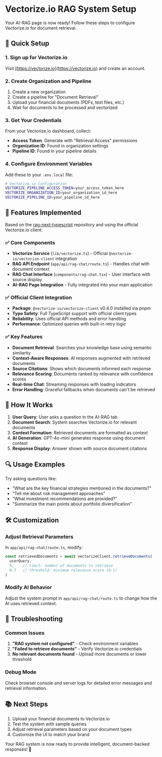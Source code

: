 # Vectorize.io RAG System Setup

Your AI-RAG page is now ready! Follow these steps to configure Vectorize.io for document retrieval.

## 🚀 Quick Setup

### 1. Sign up for Vectorize.io
Visit [https://vectorize.io](https://vectorize.io) and create an account.

### 2. Create Organization and Pipeline
1. Create a new organization
2. Create a pipeline for "Document Retrieval"
3. Upload your financial documents (PDFs, text files, etc.)
4. Wait for documents to be processed and vectorized

### 3. Get Your Credentials
From your Vectorize.io dashboard, collect:
- **Access Token**: Generate with "Retrieval Access" permissions
- **Organization ID**: Found in organization settings
- **Pipeline ID**: Found in your pipeline details

### 4. Configure Environment Variables
Add these to your `.env.local` file:

```bash
# Vectorize.io Configuration
VECTORIZE_PIPELINE_ACCESS_TOKEN=your_access_token_here
VECTORIZE_ORGANIZATION_ID=your_organization_id_here
VECTORIZE_PIPELINE_ID=your_pipeline_id_here
```

## 🔧 Features Implemented

Based on the [rag-next-typescript](https://github.com/trancethehuman/rag-next-typescript) repository and using the official Vectorize.io client:

### ✅ Core Components
- **Vectorize Service** (`lib/vectorize.ts`) - Official `@vectorize-io/vectorize-client` integration
- **RAG API Endpoint** (`app/api/rag-chat/route.ts`) - Handles chat with document context
- **RAG Chat Interface** (`components/rag-chat.tsx`) - User interface with source display
- **AI-RAG Page Integration** - Fully integrated into your main application

### ✅ Official Client Integration
- **Package**: `@vectorize-io/vectorize-client` v0.4.0 installed via pnpm
- **Type Safety**: Full TypeScript support with official client types
- **Reliability**: Uses official API methods and error handling
- **Performance**: Optimized queries with built-in retry logic

### ✅ Key Features
- **Document Retrieval**: Searches your knowledge base using semantic similarity
- **Context-Aware Responses**: AI responses augmented with retrieved documents
- **Source Citations**: Shows which documents informed each response
- **Relevance Scoring**: Documents ranked by relevance with confidence scores
- **Real-time Chat**: Streaming responses with loading indicators
- **Error Handling**: Graceful fallbacks when documents can't be retrieved

## 🎯 How It Works

1. **User Query**: User asks a question in the AI-RAG tab
2. **Document Search**: System searches Vectorize.io for relevant documents
3. **Context Formation**: Retrieved documents are formatted as context
4. **AI Generation**: GPT-4o-mini generates response using document context
5. **Response Display**: Answer shown with source document citations

## 🔍 Usage Examples

Try asking questions like:
- "What are the key financial strategies mentioned in the documents?"
- "Tell me about risk management approaches"
- "What investment recommendations are provided?"
- "Summarize the main points about portfolio diversification"

## 🛠️ Customization

### Adjust Retrieval Parameters
In `app/api/rag-chat/route.ts`, modify:
```typescript
const retrievedDocuments = await vectorizeClient.retrieveDocuments(
  userQuery,
  5,    // limit: number of documents to retrieve
  0.7   // threshold: minimum relevance score (0-1)
)
```

### Modify AI Behavior
Adjust the system prompt in `app/api/rag-chat/route.ts` to change how the AI uses retrieved context.

## 🚨 Troubleshooting

### Common Issues
1. **"RAG system not configured"** - Check environment variables
2. **"Failed to retrieve documents"** - Verify Vectorize.io credentials
3. **No relevant documents found** - Upload more documents or lower threshold

### Debug Mode
Check browser console and server logs for detailed error messages and retrieval information.

## 📚 Next Steps

1. Upload your financial documents to Vectorize.io
2. Test the system with sample queries
3. Adjust retrieval parameters based on your document types
4. Customize the UI to match your brand

Your RAG system is now ready to provide intelligent, document-backed responses! 🎉
